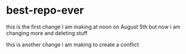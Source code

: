 # best-repo-ever



this is the first change I am making at noon on August 5th but now i am changing more and deleting stuff

this is another change i am making to create a conflict
